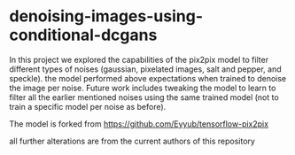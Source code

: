 # denoising-images-using-conditional-dcgans

In this project we explored the capabilities of the pix2pix model to filter different types of noises (gaussian, pixelated images, salt and pepper, and speckle). the model performed above expectations when trained to denoise the image per noise.
Future work includes tweaking the model to learn to filter all the earlier mentioned noises using the same trained model (not to train a specific model per noise as before).

The model is forked from https://github.com/Eyyub/tensorflow-pix2pix

all further alterations are from the current authors of this repository
